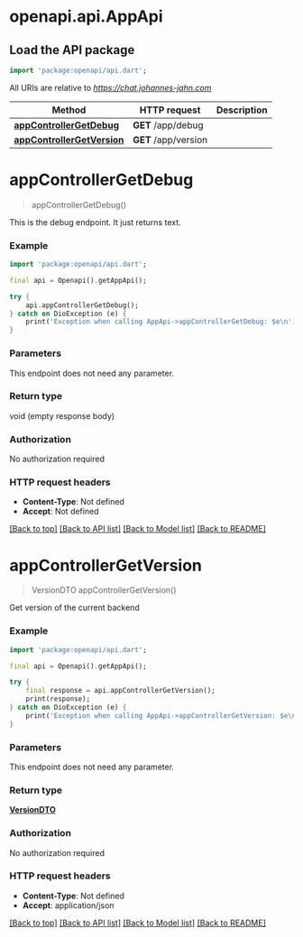 # openapi.api.AppApi

## Load the API package
```dart
import 'package:openapi/api.dart';
```

All URIs are relative to *https://chat.johannes-jahn.com*

Method | HTTP request | Description
------------- | ------------- | -------------
[**appControllerGetDebug**](AppApi.md#appcontrollergetdebug) | **GET** /app/debug | 
[**appControllerGetVersion**](AppApi.md#appcontrollergetversion) | **GET** /app/version | 


# **appControllerGetDebug**
> appControllerGetDebug()



This is the debug endpoint. It just returns text.

### Example
```dart
import 'package:openapi/api.dart';

final api = Openapi().getAppApi();

try {
    api.appControllerGetDebug();
} catch on DioException (e) {
    print('Exception when calling AppApi->appControllerGetDebug: $e\n');
}
```

### Parameters
This endpoint does not need any parameter.

### Return type

void (empty response body)

### Authorization

No authorization required

### HTTP request headers

 - **Content-Type**: Not defined
 - **Accept**: Not defined

[[Back to top]](#) [[Back to API list]](../README.md#documentation-for-api-endpoints) [[Back to Model list]](../README.md#documentation-for-models) [[Back to README]](../README.md)

# **appControllerGetVersion**
> VersionDTO appControllerGetVersion()



Get version of the current backend

### Example
```dart
import 'package:openapi/api.dart';

final api = Openapi().getAppApi();

try {
    final response = api.appControllerGetVersion();
    print(response);
} catch on DioException (e) {
    print('Exception when calling AppApi->appControllerGetVersion: $e\n');
}
```

### Parameters
This endpoint does not need any parameter.

### Return type

[**VersionDTO**](VersionDTO.md)

### Authorization

No authorization required

### HTTP request headers

 - **Content-Type**: Not defined
 - **Accept**: application/json

[[Back to top]](#) [[Back to API list]](../README.md#documentation-for-api-endpoints) [[Back to Model list]](../README.md#documentation-for-models) [[Back to README]](../README.md)

